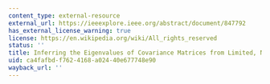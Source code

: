 ```yaml
---
content_type: external-resource
external_url: https://ieeexplore.ieee.org/abstract/document/847792
has_external_license_warning: true
license: https://en.wikipedia.org/wiki/All_rights_reserved
status: ''
title: Inferring the Eigenvalues of Covariance Matrices from Limited, Noisy Data
uid: ca4fafbd-f762-4168-a024-40e677748e90
wayback_url: ''
---
```

